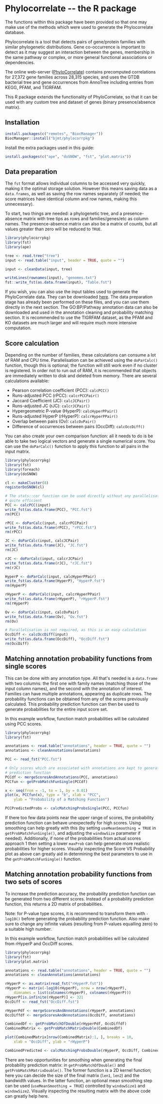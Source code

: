 # Phylocorrelate -- the R package

The functions within this package have been provided so that one may make use of the methods which were used to generate the Phylocorrelate database.

Phylocorrelate is a tool that detects pairs of gene/protein families with similar phylogenetic distributions. Gene co-occurrence is important to detect as it may suggest an interaction between the genes, membership in the same pathway or complex, or more general functional associations or dependencies.

The online web-server ([PhyloCorrelate](https://phylocorrelate.uwaterloo.ca)) contains precomputed correlations for 27,372 gene families across 28,315 species, and uses the GTDB bacterial tree and gene occurrences from AnnoTree including entries from KEGG, PFAM, and TIGRFAM.

This R package extends the functionality of PhyloCorrelate, so that it can be used with any custom tree and dataset of genes (binary presence/absence matrix).

## Installation

```r
install.packages(c("remotes", "BiocManager"))
BiocManager::install("bjmt/phylocorrpkg")
```

Install the extra packages used in this guide:

```r
install.packages(c("ape", "doSNOW", "fst", "plot.matrix"))
```

## Data preparation

The `fst` format allows individual columns to be accessed very quickly, making it the optimal storage solution. However this means saving data as a `data.frames`, as well as saving the row names separately (if needed; the score matrices have identical column and row names, making this unnecessary).

To start, two things are needed: a phylogenetic tree, and a presence-absence matrix with tree tips as rows and families/genes/etc as column names. The presence-absence matrix can also be a matrix of counts, but all values greater than zero will be reduced to `TRUE`.

```r
library(phylocorrpkg)
library(fst)
library(ape)

tree <- read.tree("tree")
input <- read.table("input", header = TRUE, quote = "")

input <- cleanData(input, tree)

writeLines(rownames(input), "genomes.txt")
fst::write_fst(as.data.frame(input), "Table.fst")
```

If you wish, you can also use the input tables used to generate the PhyloCorrelate data. They can be downloaded [here](https://zenodo.org/record/3993422). The data preparation stage has already been performed on these files, and you can use them directly in the next section. The GO:BP/Pathway annotation data can also be downloaded and used in the annotation cleaning and probability matching section. It is recommended to use the TIGRFAM dataset, as the PFAM and KO datasets are much larger and will require much more intensive computation.

## Score calculation

Depending on the number of families, these calculations can consume a lot of RAM and CPU time. Parallelisation can be achieved using the `doParCalc()` function, though this is optional; the function will still work even if no cluster is registered. In order not to run out of RAM, it is recommended that objects are immediately written to disk and deleted from memory. There are several calculations available:

- Pearson correlation coefficient (PCC): `calcPCC()`
- Runs-adjusted PCC (rPCC): `calcrPCCPair()`
- Jaccard Coefficient (JC): `calcJCPair()`
- Runs-adjusted JC (rJC): `calcrJCPair()`
- Hypergeometric P-value (HyperP): `calcHyperPPair()`
- Runs-adjusted HyperP (rHyperP): `calcrHyperPPair()`
- Overlap between pairs (Ov): `calcOvPair()`
- Difference of occurrences between pairs (OccDiff): `calcOccDiff()`

You can also create your own comparison function: all it needs to do is be able to take two logical vectors and generate a single numerical score. You can use the `doParCalc()` function to apply this function to all pairs in the input matrix.

```r
library(phylocorrpkg)
library(fst)
library(foreach)
library(doSNOW)

cl <- makeCluster(8)
registerDoSNOW(cl)

# The stats::cor function can be used directly without any parallelisation, as it is
# quite efficient
PCC <- calcPCC(input)
write_fst(as.data.frame(PCC), "PCC.fst")
rm(PCC)

rPCC <- doParCalc(input, calcrPCCPair)
write_fst(as.data.frame(rPCC), "rPCC.fst")
rm(rPCC)

JC <- doParCalc(input, calcJCPair)
write_fst(as.data.frame(JC), "JC.fst")
rm(JC)

rJC <- doParCalc(input, calcrJCPair)
write_fst(as.data.frame(rJC), "rJC.fst")
rm(rJC)

HyperP <- doParCalc(input, calcHyperPPair)
write_fst(as.data.frame(HyperP), "HyperP.fst")
rm(HyperP)

rHyperP <- doParCalc(input, calcrHyperPPair)
write_fst(as.data.frame(rHyperP), "rHyperP.fst")
rm(rHyperP)

Ov <- doParCalc(input, calcOvPair)
write_fst(as.data.frame(Ov), "Ov.fst")
rm(Ov)

# Parallelisation is not required, as this is an easy calculation
OccDiff <- calcOccDiff(input)
write_fst(as.data.frame(OccDiff), "OccDiff.fst")
rm(OccDiff)
```

## Matching annotation probability functions from single scores

This can be done with any annotation type. All that's needed is a `data.frame` with two columns: the first one with family names (matching those of the input column names), and the second with the annotation of interest. Families can have multiple annotations, appearing as duplicate rows. The probability functions can be obtained from any of the scores previously calculated. This probability prediction function can then be used to generate probabilities for the entire input score set.

In this example workflow, function match probabilities will be calculated using PCC scores.

```r
library(phylocorrpkg)
library(fst)

annotations <- read.table("annotations", header = TRUE, quote = "")
annotations <- cleanAnnotations(annotations)

PCC <- read_fst("PCC.fst")

# Only scores which are associated with annotations are kept to generate the
# prediction function
PCCdf <- mergeScoresAndAnnotations(PCC, annotations)
PCCfun <- getProbMatchFunSingle(PCCdf)

x <- seq(from = -1, to = 1, by = 0.01)
plot(x, PCCfun(x), type = "b", xlab = "PCC",
    ylab = "Probability of a Matching Function")

PCCPredictedProbs <- calcMatchingProbsSingle(PCC, PCCfun)
```

If there too few data points near the upper range of scores, the probability prediction function can behave unexpectedly for high scores. Using smoothing can help greatly with this (by setting `useMeanSmoothing = TRUE` in `getProbMatchFunSingle()`, and adjusting the `windowSize` parameter if needed). Additionally, if none of the probabilities from actual scores approach 1 then setting a lower `maxProb` can help generate more realistic probabilities for higher scores. Visually inspecting the Score VS Probability plot as above can greatly aid in determining the best parameters to use in the `getProbMatchFunSingle()` function.

## Matching annotation probability functions from two sets of scores

To increase the prediction accuracy, the probability prediction function can be generated from two different scores. Instead of a probability prediction function, this returns a 2D matrix of probabilities.

Note: for P-value type scores, it is recommend to transform them with `-log10()` before generating the probability prediction function. Also make sure to change any infinite values (resulting from P-values equalling zero) to a suitable high number.

In this example workflow, function match probabilities will be calculated from rHyperP and OccDiff scores.

```r
library(phylocorrpkg)
library(fst)
library(plot.matrix)

annotations <- read.table("annotations", header = TRUE, quote = "")
annotations <- cleanAnnotations(annotations)

rHyperP <- as.matrix(read_fst("rHyperP.fst"))
rHyperP <- matrix(-log10(rHyperP), nrow = nrow(rHyperP),
    dimnames = list(colnames(rHyperP), colnames(rHyperP)))
rHyperP[is.infinite(rHyperP)] <- 321
OccDiff <- read_fst("OccDiff.fst")

rHyperPdf <- mergeScoresAndAnnotations(rHyperP, annotations)
OccDiffdf <- mergeScoresAndAnnotations(OccDiff, annotations)

CombinedDf <- getProbMatchDfDouble(rHyperPdf, OccDiffdf)
CombinedMatrix <- getProbMatchMatrixDouble(CombinedDf)

plot(CombinedMatrix[nrow(CombinedMatrix):1, ], breaks = 10,
    xlab = "OccDiff", ylab = "rHyperP")

CombinedPredicted <- calcMatchingProbsDouble(rHyperP, OccDiff, CombinedMatrix)
```

There are two opportunities for smoothing when generating the final probability prediction matrix: in `getProbMatchDfDouble()` and `getProbMatchMatrixDouble()`. The former function is a 2D kernel function; here you can decide the size of the final matrix (`len1`, `len2`) and the bandwidth values. In the latter function, an optional mean smoothing step can be used (`useMeanSmoothing = TRUE`) controlled by `windowSize1` and `windowSize2`. Visually inspecting the resulting matrix with the above code can greatly help here.
